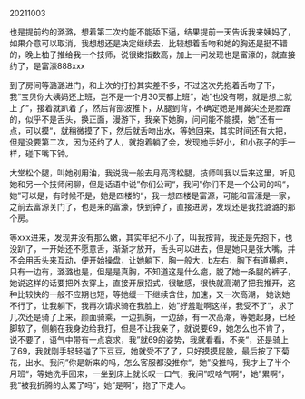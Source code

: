 20211003

也是提前约的潞潞，想着第二次约能不能舔下逼，结果提前一天告诉我来姨妈了，如果介意可以取消，我想想还是决定继续去，比较想着舌吻和她的胸还是挺不错的，晚上柚子推给我一个技师，说很嫩指数高，加上一问发现也是富濠的，就直接约了，是富濠888xxx

到了房间等潞潞进门，和上次的打扮其实差不多，不过这次先抱着舌吻了下， 我“宝贝你大姨妈还上班，岂不是一个月30天都上班“，她”也没有啊，就是想上就上了“，接着就趴着了，然后背部波推下，从腿到背，不确定她是用鼻尖还是脸蹭的，似乎不是舌头，换正面，漫游下，我亲下她胸，问问能不能摸，她”还有一点，可以摸“，就稍微摸了下，然后就舌吻出水，等她回来，其实时间还有大把，但是没要第二次，因为还约了人，就抱着躺了会，发现她手好小，和小孩子的手一样，碰下嘴下钟。

大堂松个腿，叫她别用油，我说我一般去月亮湾松腿，技师叫我以后来这里，听见她和另一个技师闲聊，但是话语中说”你们公司“，我问”你们不是一个公司的吗“，她”可以是，有时候不是，她是四楼的“，我一想四楼是富源，可能和富濠是一家，之前去富源关门了，也是来的富濠，快到钟了，直接进房，发现还是我找潞潞的那个房。

等xxx进来，发现并没有那么嫩，其实年纪不小了，叫我按背，我还是先抱下，也没趴了，一开始还不愿意舌，渐渐才放开，舌头可以进去，但是她只是张大嘴，并不会用舌头来互动，便开始操盘，让她躺下，胸一般大，b左右，胸下有道横疤，只有一边有，潞潞也是，但是是真胸，不知道这是什么疤，脱了她一条腿的裤子，她说这样的话要把外衣穿上，直接开展招式，很敏感，很快就高潮了把我推开，这种比较快的一般不应期也短，等她缓一下继续含住，加速，又一次高潮， 她说她不行了，让我躺下，我再次请求骑在我脸上，她”好羞耻啊这样，我受不了“，求了几次还是骑了上来，颜面骑乘，一边抓胸，一边舔，有一次高潮，等她起身，已经脚软了，侧躺在我身边给我打，但是不让我亲了，就说要69，她怎么也不肯了，说不要了，语气中带有一点哀求，我”就69的姿势，我就看看，不亲“，还是骑上了69，我就刚手轻轻碰了下豆豆，她就受不了了，只好摸摸屁股，最后按了下菊花，出水。我问”你是新来的吗，怎么客服都没推你“，她”没推吗，我才上了半个月班“，等她洗手回来，一坐到床上就长叹一口气，我问”叹啥气啊“，她”累啊“，我”被我折腾的太累了吗“，她”是啊“，抱了下走人。